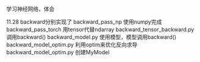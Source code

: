 学习神经网络，体会

11.28
backward分别实现了
backward_pass_np 使用numpy完成
backward_pass_torch 用tensor代替ndarray
backward_tensor_backward.py 调用backward()
backward_model.py 使用模型，模型调用backward()
backward_model_optim.py 利用optim来优化反向求导
backward_model_optim.py 创建MyModel